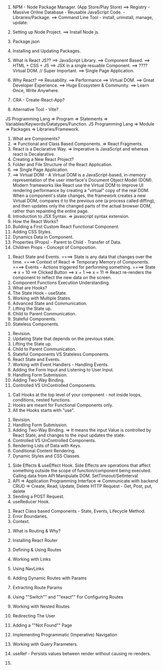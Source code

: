 <!-- React Intro and Setup -->

1. NPM - Node Package Manager. (App Store/Play Store)
==> Registry - Massive Online Database - Reusable JavaScript Code. - Libraries/Package.
==> Command Line Tool - install, uninstall, manage, update.

2. Setting up Node Project.
==> Install Node js.


3. Package.json
4. Installing and Updating Packages.
5. What is React JS??
==> JavaScript Library.
==> Component Based.
==> HTML + CSS + JS ==> JSX in a single resuable Component.
==> ???? Virtual DOM. // Super Important.
==> Single Page Application.

6. Why React?
==> Reusability.
==> Performance ==> Virtual DOM.
==> Great Developer Experience.
==> Huge Ecosystem & Community.
==> Learn Once, Write Anywhere. 

7. CRA - Create-React-App?
8. Alternative Tool - Vite?



JS Programming Lang => Program => Statements => Variables/Keywords/Datatypes/Function.
JS Programming Lang => Module => Packages => Libraries/Framework.

<!-- React Basics -->

1. What are Components?
2. => Functional and Class Based Components.
   => React Fragments.
3. React is a Declarative Way.
=> Imperative is JavaScript and whereas react is Decalarative.
4. Creating a New React Project?
5. Folder and File Structure of the React Application.
6. ==> Single Page Application.
7. ==> Virtual DOM - A Virtual DOM is a JavaScript-based, in-memory representation of the user interface's Document Object Model (DOM). Modern frameworks like React use the Virtual DOM to improve UI rendering performance by creating a "virtual" copy of the real DOM. When a component's state changes, the framework creates a new Virtual DOM, compares it to the previous one (a process called diffing), and then updates only the changed parts of the actual browser DOM, rather than repainting the entire page.
8. Introduction to JSX Syntax.
=> javascript syntax extension.
1.  How the React Works?
2.  Building a First Custom React Functional Component.
3.  Adding CSS Styles.
4.  Dynamics Data in Component.
5.  Properties (Props) - Parent to Child - Transfer of Data.
6.  Children Props - Concept of Composition.

<!-- React State and Events -->

1.  React State and Events.
====> State is any data that changes over the time.
====> Context of React => Temporary Memory of Components.
====> Events - Actions triggered for performing something.
====> State => x = 10 ==> Clicked Button ==> x + 1 ==> x = 11 => React re-renders the component to reflect the new data on the screen.
2.  Component Functions Execution Understanding.
3.  What are Hooks?
4.  The State Hook - useState.
5.  Working with Multiple States.
6.  Advanced State and Communication.
7.  Lifting the State up.
8.  Child to Parent Communication.
9.  Stateful Components.
10. Stateless Components.

<!-- React Events and Form -->

1. Revision.
2. Updating State that depends on the previous state.
3. Lifting the State up.
4. Child to Parent Communication.
5. Stateful Components VS Stateless Components.
6. React State and Events.
7. Working with Event Handlers - Handling Events.
8. Adding the Form Input and Listening to User Input.
9.  Handling Form Submission.
10. Adding Two-Way Binding.
11. Controlled VS UnControlled Components.


<!-- Rules of Hook -->
1. Call Hooks at the top level of your component - not inside loops, conditions, nested functions.
2. Hooks are meant for Functional Components only.
3. All the Hooks starts with "use".


<!-- Lists and Conditional Rendering -->

1. Revision.
2. Handling Form Submission.
3. Adding Two-Way Binding.
=> It means the input Value is controlled by React State, and changes to the input updates the state.
4. Controlled VS UnControlled Components.
5. Rendering Lists of Data with Keys.
6. Conditional Content Rendering.
7. Dynamic Styles and CSS Classes.



<!-- React Handling Side Effects & Working With APIs and useReducer Hook -->

1. Side Effects & useEffect Hook.
   Side Effects are operations that affect something outside the scope of function/component being executed.
   Calling data from API
   Manipulate DOM.
   SetTimeout/SetInterval
2. API => Application Programming Interface => Communicate with backend
   CRUD => Create, Read, Update, Delete
   HTTP Request - Get, Post, put, delete
3. Sending a POST Request.
4. useReducer Hook.

<!-- React Class Components -->
1. React Class based Components - State, Events, Lifecycle Method.
2. Error Boundaries.
3. Context.

<!-- React Router DOM -->

1. What is Routing & Why?
2. Installing React Router
3. Defining & Using Routes
4. Working with Links
5. Using NavLinks
6. Adding Dynamic Routes with Params
7. Extracting Route Params
8. Using ""Switch"" and ""exact"" For Configuring Routes
9. Working with Nested Routes
10. Redirecting The User
11. Adding a ""Not Found"" Page
12. Implementing Programmatic (Imperative) Navigation
13. Working with Query Parameters.

   
1. useRef - Persists values between render without causing re-renders.
2. 